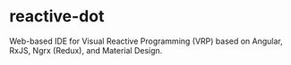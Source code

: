 # reactive-dot
Web-based IDE for Visual Reactive Programming (VRP) based on Angular, RxJS, Ngrx (Redux), and Material Design. 
